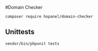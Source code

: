 #Domain Checker

    composer require hopanel/domain-checker

## Unittests

    vendor/bin/phpunit tests
